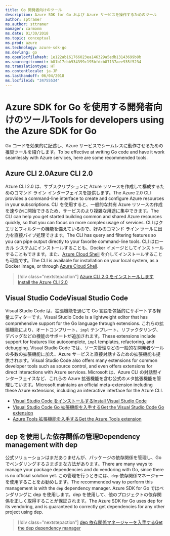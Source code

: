 ```yaml
---
title: Go 開発者向けのツール
description: Azure SDK for Go および Azure サービスを操作するためのツール
author: sptramer
ms.author: sttramer
manager: carmonm
ms.date: 01/30/2018
ms.topic: conceptual
ms.prod: azure
ms.technology: azure-sdk-go
ms.devlang: go
ms.openlocfilehash: 1e122ab161766023ea146329a5edb13143699b8b
ms.sourcegitcommit: b81b17cbb934399c195bfdcb87137aee935f5234
ms.translationtype: HT
ms.contentlocale: ja-JP
ms.lasthandoff: 06/04/2018
ms.locfileid: "34755534"
---
```

# <a name="tools-for-developers-using-the-azure-sdk-for-go"></a><span data-ttu-id="68ae0-103">Azure SDK for Go を使用する開発者向けのツール</span><span class="sxs-lookup"><span data-stu-id="68ae0-103">Tools for developers using the Azure SDK for Go</span></span>

<span data-ttu-id="68ae0-104">Go コードを効果的に記述し、Azure サービスでシームレスに動作させるための推奨ツールを紹介します。</span><span class="sxs-lookup"><span data-stu-id="68ae0-104">To be effective at writing Go code and have it work seamlessly with Azure services, here are some recommended tools.</span></span>

## <a name="azure-cli-20"></a><span data-ttu-id="68ae0-105">Azure CLI 2.0</span><span class="sxs-lookup"><span data-stu-id="68ae0-105">Azure CLI 2.0</span></span>

<span data-ttu-id="68ae0-106">Azure CLI 2.0 は、サブスクリプションに Azure リソースを作成して構成するためのコマンド ライン インターフェイスを提供します。</span><span class="sxs-lookup"><span data-stu-id="68ae0-106">The Azure 2.0 CLI provides a command-line interface to create and configure Azure resources in your subscriptions.</span></span> <span data-ttu-id="68ae0-107">CLI を使用すると、一般的な共有 Azure リソースの作成を速やかに開始できるため、サービスのより複雑な用途に集中できます。</span><span class="sxs-lookup"><span data-stu-id="68ae0-107">The CLI can help you get started building common and shared Azure resources quickly, so that you can focus on more complex usage of services.</span></span> <span data-ttu-id="68ae0-108">CLI はクエリとフィルターの機能を備えているので、好みのコマンド ライン ツールに出力を直接パイプ処理できます。</span><span class="sxs-lookup"><span data-stu-id="68ae0-108">The CLI has query and filtering features so you can pipe output directly to your favorite command-line tools.</span></span> <span data-ttu-id="68ae0-109">CLI はローカル システムにインストールすることも、Docker イメージとしてインストールすることもできます。また、[Azure Cloud Shell](https://docs.microsoft.com/en-us/azure/cloud-shell/overview) を介してインストールすることも可能です。</span><span class="sxs-lookup"><span data-stu-id="68ae0-109">The CLI is available for installation on your local system, as a Docker image, or through [Azure Cloud Shell](https://docs.microsoft.com/en-us/azure/cloud-shell/overview).</span></span>

> [!div class="nextstepaction"]
> [<span data-ttu-id="68ae0-110">Azure CLI 2.0 をインストールします</span><span class="sxs-lookup"><span data-stu-id="68ae0-110">Install the Azure CLI 2.0</span></span>](/cli/azure/install-azure-cli)

## <a name="visual-studio-code"></a><span data-ttu-id="68ae0-111">Visual Studio Code</span><span class="sxs-lookup"><span data-stu-id="68ae0-111">Visual Studio Code</span></span>

<span data-ttu-id="68ae0-112">Visual Studio Code は、拡張機能を通じて Go 言語を包括的にサポートする軽量エディターです。</span><span class="sxs-lookup"><span data-stu-id="68ae0-112">Visual Studio Code is a lightweight editor that has comprehensive support for the Go language through extensions.</span></span> <span data-ttu-id="68ae0-113">これらの拡張機能により、オートコンプリート、`impl` テンプレート、リファクタリング、デバッグなどの機能のサポートが追加されます。</span><span class="sxs-lookup"><span data-stu-id="68ae0-113">These extensions include support for features like autocomplete, `impl` templates, refactoring, and debugging.</span></span> <span data-ttu-id="68ae0-114">Visual Studio Code では、ソース管理などの一般的な開発者ツールの多数の拡張機能に加え、Azure サービスと直接対話するための拡張機能も提供されます。</span><span class="sxs-lookup"><span data-stu-id="68ae0-114">Visual Studio Code also offers many extensions for common developer tools such as source control, and even offers extensions for direct interactions with Azure services.</span></span> <span data-ttu-id="68ae0-115">Microsoft は、Azure CLI の対話型インターフェイスなど、これらの Azure 拡張機能を含む公式のメタ拡張機能を管理しています。</span><span class="sxs-lookup"><span data-stu-id="68ae0-115">Microsoft maintains an official meta-extension including these Azure extensions, including an interactive interface for the Azure CLI.</span></span>

* [<span data-ttu-id="68ae0-116">Visual Studio Code をインストールする</span><span class="sxs-lookup"><span data-stu-id="68ae0-116">Install Visual Studio Code</span></span>](https://code.visualstudio.com/Download)
* [<span data-ttu-id="68ae0-117">Visual Studio Code Go 拡張機能を入手する</span><span class="sxs-lookup"><span data-stu-id="68ae0-117">Get the Visual Studio Code Go extension</span></span>](https://code.visualstudio.com/docs/languages/go)
* [<span data-ttu-id="68ae0-118">Azure Tools 拡張機能を入手する</span><span class="sxs-lookup"><span data-stu-id="68ae0-118">Get the Azure Tools extension</span></span>](https://marketplace.visualstudio.com/items?itemName=ms-vscode.vscode-azureextensionpack)

## <a name="dependency-management-with-dep"></a><span data-ttu-id="68ae0-119">dep を使用した依存関係の管理</span><span class="sxs-lookup"><span data-stu-id="68ae0-119">Dependency management with dep</span></span>

<span data-ttu-id="68ae0-120">公式ソリューションはまだありませんが、パッケージの依存関係を管理し、Go でベンダリングするさまざまな方法があります。</span><span class="sxs-lookup"><span data-stu-id="68ae0-120">There are many ways to manage your package dependencies and do vendoring with Go, since there is no official solution yet.</span></span> <span data-ttu-id="68ae0-121">この管理を行うときには、`dep` 依存関係マネージャーを使用することをお勧めします。</span><span class="sxs-lookup"><span data-stu-id="68ae0-121">The recommended way to perform this management is with the `dep` dependency manager.</span></span> <span data-ttu-id="68ae0-122">Azure SDK for Go ではベンダリングに dep を使用します。dep を使用して、他のプロジェクトの依存関係を正しく取得することが保証されます。</span><span class="sxs-lookup"><span data-stu-id="68ae0-122">The Azure SDK for Go uses dep for its vendoring, and is guaranteed to correctly get dependencies for any other project using dep.</span></span>

> [!div class="nextstepaction"]
> [<span data-ttu-id="68ae0-123">dep 依存関係マネージャーを入手する</span><span class="sxs-lookup"><span data-stu-id="68ae0-123">Get the dep dependency manager</span></span>](https://github.com/tools/godep)